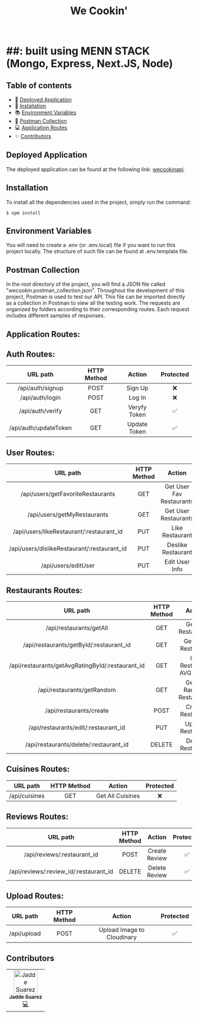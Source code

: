 <h1 align="center">We Cookin'</h1>
<br />

# ##: built using MENN STACK (Mongo, Express, Next.JS, Node)

## Table of contents

- 🚀 [Deployed Application](#deployed-application)
- 📖 [Installation](#installation)
- 📚 [Environment Variables](#environment-variables)
- 📍 [Postman Collection](#postman-collection)
- 💻 [Application Routes](#application-routes)
- ✨ [Contributors](#contributors)

## Deployed Application

The deployed application can be found at the following link: [wecookinapi](https://cook.fly.dev/).

## Installation

To install all the dependencies used in the project, simply run the command:

```
$ npm install
```

## Environment Variables

You will need to create a .env (or .env.local) file if you want to run this project locally. The structure of such file can be found at .env.template file.

## Postman Collection

In the root directory of the project, you will find a JSON file called "wecookin.postman_collection.json". Throughout the development of this project, Postman is used to test our API. This file can be imported directly as a collection in Postman to view all the testing work. The requests are organized by folders according to their corresponding routes. Each request includes different samples of responses.

## Application Routes:

## **Auth Routes**:

|       URL path        | HTTP Method |    Action    | Protected |
| :-------------------: | :---------: | :----------: | :-------: |
|   /api/auth/signup    |    POST     |   Sign Up    |    ❌     |
|    /api/auth/login    |    POST     |    Log In    |    ❌     |
|   /api/auth/verify    |     GET     | Veryfy Token |    ✅     |
| /api/auth/updateToken |     GET     | Update Token |    ✅     |

## **User Routes**:

|                  URL path                   | HTTP Method |          Action          | Protected |
| :-----------------------------------------: | :---------: | :----------------------: | :-------: |
|      /api/users/getFavoriteRestaurants      |     GET     | Get User Fav Restaurants |    ✅     |
|         /api/users/getMyRestaurants         |     GET     |   Get User Restaurants   |    ✅     |
|  /api/users/likeRestaurant/:restaurant_id   |     PUT     |     Like Restaurant      |    ✅     |
| /api/users/dislikeRestaurant/:restaurant_id |     PUT     |    Deslike Restaurant    |    ✅     |
|             /api/users/editUser             |     PUT     |      Edit User Info      |    ✅     |

## **Restaurants Routes**:

|                     URL path                     | HTTP Method |          Action           | Protected |
| :----------------------------------------------: | :---------: | :-----------------------: | :-------: |
|             /api/restaurants/getAll              |     GET     |    Get All Restaurants    |    ❌     |
|     /api/restaurants/getById/:restaurant_id      |     GET     |    Get One Restaurant     |    ❌     |
| /api/restaurants/getAvgRatingById/:restaurant_id |     GET     | Get Restaurant AVG Rating |    ❌     |
|            /api/restaurants/getRandom            |     GET     | Get 10 Random Restaurants |    ❌     |
|             /api/restaurants/create              |    POST     |     Create Restaurant     |    ✅     |
|       /api/restaurants/edit/:restaurant_id       |     PUT     |     Update Restaurant     |    ✅     |
|      /api/restaurants/delete/:restaurant_id      |   DELETE    |     Delete Restaurant     |    ✅     |

## **Cuisines Routes**:

|    URL path    | HTTP Method |      Action      | Protected |
| :------------: | :---------: | :--------------: | :-------: |
| /api/cuisines  |     GET     | Get All Cuisines |    ❌     |

## **Reviews Routes**:

|                URL path                | HTTP Method |    Action     | Protected |
| :------------------------------------: | :---------: | :-----------: | :-------: |
|      /api/reviews/:restaurant_id       |    POST     | Create Review |    ✅     |
| /api/reviews/:review_id/:restaurant_id |   DELETE    | Delete Review |    ✅     |

## **Upload Routes**:

|  URL path   | HTTP Method |           Action           | Protected |
| :---------: | :---------: | :------------------------: | :-------: |
| /api/upload |    POST     | Upload Image to Cloudinary |    ✅     |

## Contributors

<table>
  <tbody>
    <tr>
      <td align="center"><a href="https://github.com/jaddesuarez"><img src="https://avatars.githubusercontent.com/u/114647907?v=4" width="64px;" alt="Jadde Suarez"/><br /><sub><b>Jadde Suarez</b></sub></a><br /><a href="https://www.linkedin.com/in/jaddesuarez/" title="Code">💻</a></td>
    </tr>
  </tbody>
</table>

